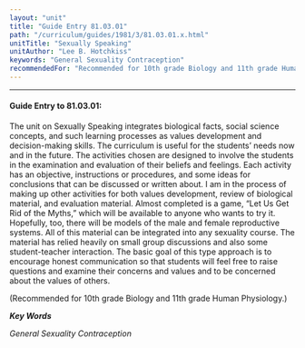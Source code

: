 ```yaml
---
layout: "unit"
title: "Guide Entry 81.03.01"
path: "/curriculum/guides/1981/3/81.03.01.x.html"
unitTitle: "Sexually Speaking"
unitAuthor: "Lee B. Hotchkiss"
keywords: "General Sexuality Contraception"
recommendedFor: "Recommended for 10th grade Biology and 11th grade Human Physiology."
---
```

<body>
<hr/>
<h4>
Guide Entry to 81.03.01:
</h4>
The unit on Sexually Speaking integrates biological facts, social science concepts, and such learning processes as values development and decision-making skills.  The curriculum is useful for the students’ needs now and in the future.  The activities chosen are designed to involve the students in the examination and evaluation of their beliefs and feelings.  Each activity has an objective, instructions or procedures, and some ideas for conclusions that can be discussed or written about.  I am in the process of making up other activities for both values development, review of biological material, and evaluation material.  Almost completed is a game, “Let Us Get Rid of the Myths,” which will be available to anyone who wants to try it. Hopefully, too, there will be models of the male and female reproductive systems.  All of this material can be integrated into any sexuality course.  The material has relied heavily on small group discussions and also some student-teacher interaction.  The basic goal of this type approach is to encourage honest communication so that students will feel free to raise questions and examine their concerns and values and to be concerned about the values of others.
<p>
(Recommended for 10th grade Biology and 11th grade Human Physiology.)
</p>
<p>
<b>
<i>
Key Words
</i>
</b>
<br/>
</p>
<p>
<i>
General Sexuality Contraception
</i>
</p>
</body>